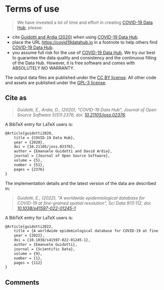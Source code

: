# Terms of use

> We have invested a lot of time and effort in creating [COVID-19 Data Hub](https://covid19datahub.io/), please: 

- cite [Guidotti and Ardia (2020)](https://doi.org/10.21105/joss.02376) when using [COVID-19 Data Hub](https://covid19datahub.io).
- place the URL https://covid19datahub.io in a footnote to help others find [COVID-19 Data Hub](https://covid19datahub.io/).
- you assume full risk for the use of [COVID-19 Data Hub](https://covid19datahub.io/). We try our best to guarantee the data quality and consistency and the continuous filling of the Data Hub. However, it is free software and comes with ABSOLUTELY NO WARRANTY.

The output data files are published under the [CC BY license](https://creativecommons.org/licenses/by/4.0/). All other code and assets are published under the [GPL-3 license](https://www.r-project.org/Licenses/GPL-3).

## Cite as

> *Guidotti, E., Ardia, D., (2020), "COVID-19 Data Hub", Journal of Open Source Software 5(51):2376, doi: [10.21105/joss.02376](https://doi.org/10.21105/joss.02376).*

A BibTeX entry for LaTeX users is:

```latex
@Article{guidotti2020,
    title = {COVID-19 Data Hub},
    year = {2020},
    doi = {10.21105/joss.02376},
    author = {Emanuele Guidotti and David Ardia},
    journal = {Journal of Open Source Software},
    volume = {5},
    number = {51},
    pages = {2376}
}
```

The implementation details and the latest version of the data are described in:

> *Guidotti, E., (2022), "A worldwide epidemiological database for COVID-19 at fine-grained spatial resolution", Sci Data 9(1):112, doi: [10.1038/s41597-022-01245-1](https://doi.org/10.1038/s41597-022-01245-1)*

A BibTeX entry for LaTeX users is:

```latex
@Article{guidotti2022,
    title = {A worldwide epidemiological database for COVID-19 at fine-grained spatial resolution},
    year = {2022},
    doi = {10.1038/s41597-022-01245-1},
    author = {Emanuele Guidotti},
    journal = {Scientific Data},
    volume = {9},
    number = {1},
    pages = {112}
}
```

## Comments

<div class="utterances"></div>
<script src="https://utteranc.es/client.js"
        repo="covid19datahub/COVID19"
        issue-term="pathname"
        theme="github-light"
        crossorigin="anonymous"
        async>
</script>
